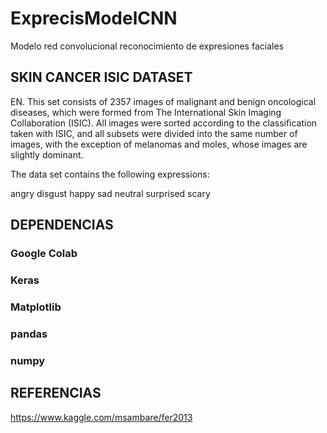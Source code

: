 # ExprecisModelCNN
Modelo red convolucional reconocimiento de expresiones faciales


## SKIN CANCER ISIC DATASET
EN. This set consists of 2357 images of malignant and benign oncological diseases, which were formed from The International Skin Imaging Collaboration (ISIC). All images were sorted according to the classification taken with ISIC, and all subsets were divided into the same number of images, with the exception of melanomas and moles, whose images are slightly dominant.

The data set contains the following expressions:

angry
disgust
happy
sad
neutral
surprised
scary

## DEPENDENCIAS

### Google Colab
### Keras
### Matplotlib
### pandas 
### numpy 

## REFERENCIAS

https://www.kaggle.com/msambare/fer2013
